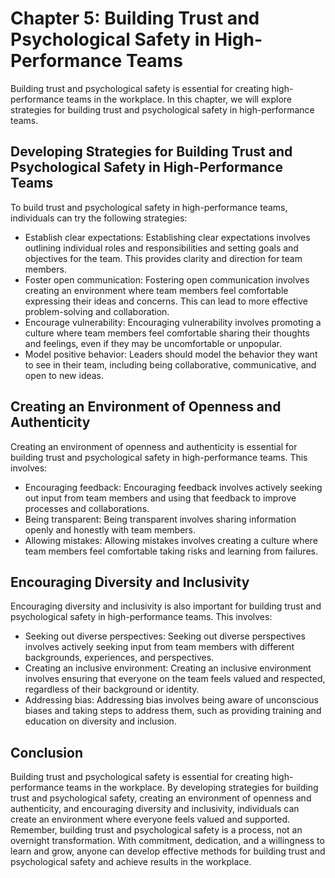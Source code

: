 Chapter 5: Building Trust and Psychological Safety in High-Performance Teams
============================================================================

Building trust and psychological safety is essential for creating high-performance teams in the workplace. In this chapter, we will explore strategies for building trust and psychological safety in high-performance teams.

Developing Strategies for Building Trust and Psychological Safety in High-Performance Teams
-------------------------------------------------------------------------------------------

To build trust and psychological safety in high-performance teams, individuals can try the following strategies:

* Establish clear expectations: Establishing clear expectations involves outlining individual roles and responsibilities and setting goals and objectives for the team. This provides clarity and direction for team members.
* Foster open communication: Fostering open communication involves creating an environment where team members feel comfortable expressing their ideas and concerns. This can lead to more effective problem-solving and collaboration.
* Encourage vulnerability: Encouraging vulnerability involves promoting a culture where team members feel comfortable sharing their thoughts and feelings, even if they may be uncomfortable or unpopular.
* Model positive behavior: Leaders should model the behavior they want to see in their team, including being collaborative, communicative, and open to new ideas.

Creating an Environment of Openness and Authenticity
----------------------------------------------------

Creating an environment of openness and authenticity is essential for building trust and psychological safety in high-performance teams. This involves:

* Encouraging feedback: Encouraging feedback involves actively seeking out input from team members and using that feedback to improve processes and collaborations.
* Being transparent: Being transparent involves sharing information openly and honestly with team members.
* Allowing mistakes: Allowing mistakes involves creating a culture where team members feel comfortable taking risks and learning from failures.

Encouraging Diversity and Inclusivity
-------------------------------------

Encouraging diversity and inclusivity is also important for building trust and psychological safety in high-performance teams. This involves:

* Seeking out diverse perspectives: Seeking out diverse perspectives involves actively seeking input from team members with different backgrounds, experiences, and perspectives.
* Creating an inclusive environment: Creating an inclusive environment involves ensuring that everyone on the team feels valued and respected, regardless of their background or identity.
* Addressing bias: Addressing bias involves being aware of unconscious biases and taking steps to address them, such as providing training and education on diversity and inclusion.

Conclusion
----------

Building trust and psychological safety is essential for creating high-performance teams in the workplace. By developing strategies for building trust and psychological safety, creating an environment of openness and authenticity, and encouraging diversity and inclusivity, individuals can create an environment where everyone feels valued and supported. Remember, building trust and psychological safety is a process, not an overnight transformation. With commitment, dedication, and a willingness to learn and grow, anyone can develop effective methods for building trust and psychological safety and achieve results in the workplace.
